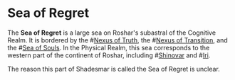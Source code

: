 # Sea of Regret

The **Sea of Regret** is a large sea on Roshar's subastral of the Cognitive Realm. It is bordered by the #[Nexus of Truth](locations/nexus-of-truth), the #[Nexus of Transition](locations/nexus-of-transition), and the #[Sea of Souls](locations/sea-of-souls). In the Physical Realm, this sea corresponds to the western part of the continent of Roshar, including #[Shinovar](locations/shinovar) and #[Iri](locations/iri).

The reason this part of Shadesmar is called the Sea of Regret is unclear.
